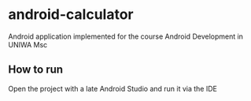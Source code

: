 # android-calculator
Android application implemented for the course Android Development in UNIWA Msc


## How to run
Open the project with a late Android Studio and run it via the IDE
